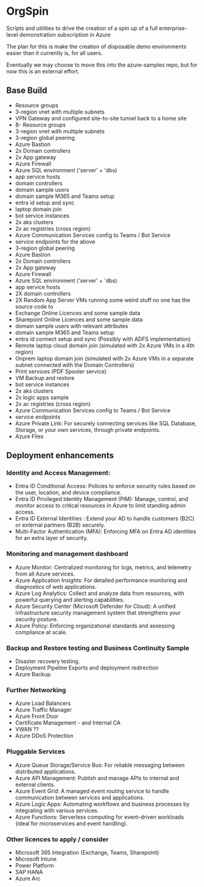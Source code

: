 # OrgSpin
Scripts and utilities to drive the creation of a spin up of a full enterprise-level demonstration subscription in Azure

The plan for this is make the creation of disposable demo environments easier than it currently is, for all users. 

Eventually we may choose to move this into the azure-samples repo, but for now this is an external effort. 

## Base Build

- Resource groups
- 3-region vnet with multiple subnets
- VPN Gateway and configured site-to-site tunnel back to a home site
- B- Resource groups
- 3-region vnet with multiple subnets
- 3-region global peering
- Azure Bastion
- 2x Domain controllers
- 2x App gateway
- Azure Firewall
- Azure SQL environment ('server' + 'dbs)
- app service hosts
- domain controllers 
- domain sample users
- domain sample M365 and Teams setup 
- entra id setup and sync
- laptop domain join
- bot service instances
- 2x aks clusters
- 2x ac registries (cross region)
- Azure Communication Services config to Teams / Bot Service
- service endpoints for the above
- 3-region global peering
- Azure Bastion
- 2x Domain controllers
- 2x App gateway
- Azure Firewall
- Azure SQL environment ('server' + 'dbs)
- app service hosts
- 2X domain controllers 
- 2X Random App Server VMs running some weird stuff no one has the source code to
- Exchange Online Licences and some sample data
- Sharepoint Online Licences and some sample data 
- domain sample users with relevant attributes
- domain sample M365 and Teams setup 
- entra id connect setup and sync (Possibly with ADFS implementation) 
- Remote laptop cloud domain join (simulated with 2x Azure VMs in a 4th region) 
- Onprem laptop domain join (simulated with 2x Azure VMs in a separate subnet connected with the Domain Controllers)
- Print services (PDF Spooler service) 
- VM Backup and restore
- bot service instances
- 2x aks clusters
- 2x logic apps sample
- 2x ac registries (cross region)
- Azure Communication Services config to Teams / Bot Service
- service endpoints
- Azure Private Link: For securely connecting services like SQL Database, Storage, or your own services, through private endpoints.
- Azure Files
  
## Deployment enhancements 

### Identity and Access Management:
- Entra ID Conditional Access: Policies to enforce security rules based on the user, location, and device compliance.
- Entra ID Privileged Identity Management (PIM): Manage, control, and monitor access to critical resources in Azure to limit standing admin access.
- Entra ID External Identities : Extend your AD to handle customers (B2C) or external partners (B2B) securely.
- Multi-Factor Authentication (MFA): Enforcing MFA on Entra AD identities for an extra layer of security.

### Monitoring and management dashboard 
- Azure Monitor: Centralized monitoring for logs, metrics, and telemetry from all Azure services.
- Azure Application Insights: For detailed performance monitoring and diagnostics of web applications.
- Azure Log Analytics: Collect and analyze data from resources, with powerful querying and alerting capabilities.
- Azure Security Center (Microsoft Defender for Cloud): A unified infrastructure security management system that strengthens your security posture.
- Azure Policy: Enforcing organizational standards and assessing compliance at scale.

### Backup and Restore testing and Business Continuity Sample 
- Disaster recovery testing.
- Deployment Pipeline Exports and deployment redirection
- Azure Backup

### Further Networking
- Azure Load Balancers
- Azure Traffic Manager
- Azure Front Door
- Certificate Management - and Internal CA
- VWAN ?? 
- Azure DDoS Protection

### Pluggable Services
- Azure Queue Storage/Service Bus: For reliable messaging between distributed applications.
- Azure API Management: Publish and manage APIs to internal and external clients.
- Azure Event Grid: A managed event routing service to handle communication between services and applications.
- Azure Logic Apps: Automating workflows and business processes by integrating with various services.
- Azure Functions: Serverless computing for event-driven workloads (ideal for microservices and event handling).

### Other licences to apply / consider
- Microsoft 365 Integration (Exchange, Teams, Sharepoint) 
- Microsoft Intune
- Power Platform
- SAP HANA
- Azure Arc
